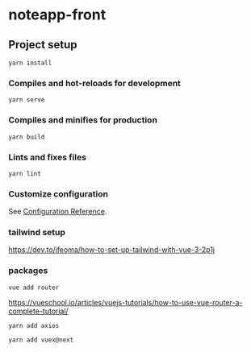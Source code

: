 # noteapp-front

## Project setup
```
yarn install
```

### Compiles and hot-reloads for development
```
yarn serve
```

### Compiles and minifies for production
```
yarn build
```

### Lints and fixes files
```
yarn lint
```

### Customize configuration
See [Configuration Reference](https://cli.vuejs.org/config/).

### tailwind setup
https://dev.to/ifeoma/how-to-set-up-tailwind-with-vue-3-2p1j

### packages
```
vue add router
```
https://vueschool.io/articles/vuejs-tutorials/how-to-use-vue-router-a-complete-tutorial/
```
yarn add axios
```
```
yarn add vuex@next
```
